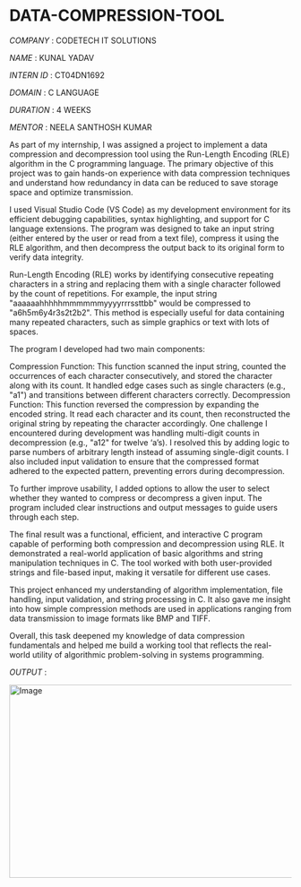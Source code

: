 # DATA-COMPRESSION-TOOL

*COMPANY* : CODETECH IT SOLUTIONS

*NAME* : KUNAL YADAV

*INTERN ID* : CT04DN1692

*DOMAIN* : C LANGUAGE

*DURATION* : 4 WEEKS

*MENTOR* : NEELA SANTHOSH KUMAR

As part of my internship, I was assigned a project to implement a data compression and decompression tool using the Run-Length Encoding (RLE) algorithm in the C programming language. The primary objective of this project was to gain hands-on experience with data compression techniques and understand how redundancy in data can be reduced to save storage space and optimize transmission.

I used Visual Studio Code (VS Code) as my development environment for its efficient debugging capabilities, syntax highlighting, and support for C language extensions. The program was designed to take an input string (either entered by the user or read from a text file), compress it using the RLE algorithm, and then decompress the output back to its original form to verify data integrity.

Run-Length Encoding (RLE) works by identifying consecutive repeating characters in a string and replacing them with a single character followed by the count of repetitions. For example, the input string "aaaaaahhhhhmmmmmmyyyyrrrssttbb" would be compressed to "a6h5m6y4r3s2t2b2". This method is especially useful for data containing many repeated characters, such as simple graphics or text with lots of spaces.

The program I developed had two main components:

Compression Function: This function scanned the input string, counted the occurrences of each character consecutively, and stored the character along with its count. It handled edge cases such as single characters (e.g., "a1") and transitions between different characters correctly.
Decompression Function: This function reversed the compression by expanding the encoded string. It read each character and its count, then reconstructed the original string by repeating the character accordingly.
One challenge I encountered during development was handling multi-digit counts in decompression (e.g., "a12" for twelve ‘a’s). I resolved this by adding logic to parse numbers of arbitrary length instead of assuming single-digit counts. I also included input validation to ensure that the compressed format adhered to the expected pattern, preventing errors during decompression.

To further improve usability, I added options to allow the user to select whether they wanted to compress or decompress a given input. The program included clear instructions and output messages to guide users through each step.

The final result was a functional, efficient, and interactive C program capable of performing both compression and decompression using RLE. It demonstrated a real-world application of basic algorithms and string manipulation techniques in C. The tool worked with both user-provided strings and file-based input, making it versatile for different use cases.

This project enhanced my understanding of algorithm implementation, file handling, input validation, and string processing in C. It also gave me insight into how simple compression methods are used in applications ranging from data transmission to image formats like BMP and TIFF.

Overall, this task deepened my knowledge of data compression fundamentals and helped me build a working tool that reflects the real-world utility of algorithmic problem-solving in systems programming.

*OUTPUT* :

<img width="1339" height="345" alt="Image" src="https://github.com/user-attachments/assets/9bd5782a-374d-4c37-b9db-0d9b7ff468a1" />

